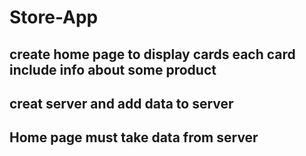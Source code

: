 # Store-App

## create home page to display cards each card include info about some product 

## creat server and add data to server 

## Home page must take data from server



